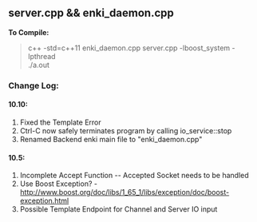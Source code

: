 ## server.cpp && enki_daemon.cpp

**To Compile:**
> c++ -std=c++11 enki_daemon.cpp server.cpp -lboost_system -lpthread </br>
> ./a.out

### Change Log:

#### 10.10:
1. Fixed the Template Error
2. Ctrl-C now safely terminates program by calling io_service::stop
3. Renamed Backend enki main file to "enki_daemon.cpp"

#### 10.5:
1. Incomplete Accept Function -- Accepted Socket needs to be handled
2. Use Boost Exception? - http://www.boost.org/doc/libs/1_65_1/libs/exception/doc/boost-exception.html
3. Possible Template Endpoint for Channel and Server IO input
